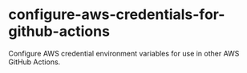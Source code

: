 # configure-aws-credentials-for-github-actions
Configure AWS credential environment variables for use in other AWS GitHub Actions.
